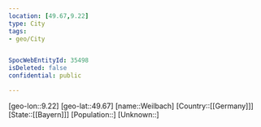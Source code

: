 ```yaml
---
location: [49.67,9.22]
type: City
tags:
- geo/City


SpocWebEntityId: 35498
isDeleted: false
confidential: public

---
```

[geo-lon::9.22]
[geo-lat::49.67]
[name::Weilbach]
[Country::[[Germany]]]
[State::[[Bayern]]]
[Population::]
[Unknown::]

